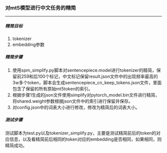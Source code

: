 ### 对mt5模型进行中文任务的精简
---
##### 精简目标
1. tokenizer
2. embedding参数
##### 精简步骤
1. 使用spm_simplify.py脚本对sentencepiece.model进行tokenizer的精简，保留前259和后100个标记，中文标记保留result.json文件中的出现频率最高的3w多个token，脚本会生成sentencepiece_cn_keep_tokens.json文件，里面包含了保留的所有原始mt5token的索引。
2. 根据步骤1生成的json文件使用simplify对pytorch_model.bin文件进行精简，将shared.weight参数根据json文件中的索引进行保留并保存。
3. 对config.json中的词表大小进行修改，修改为精简后的词表大小。
##### 测试步骤
测试脚本为test.py以及tokenizer_simplify.py，主要是测试精简前后的token的对应信息，以及看精简前后相同的token对应的embedding是否相同，如果相同，则精简成功。
